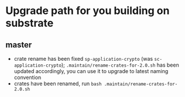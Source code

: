 # Upgrade path for you building on substrate

## master

- crate rename has been fixed `sp-application-crypto` (was `sc-application-crypto`); `.maintain/rename-crates-for-2.0.sh` has been updated accordingly, you can use it to upgrade to latest naming convention
- crates have been renamed, run `bash .maintain/rename-crates-for-2.0.sh`
